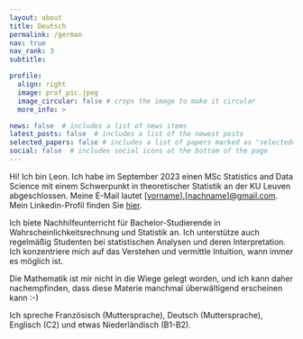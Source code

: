 ```yaml
---
layout: about
title: Deutsch
permalink: /german
nav: true
nav_rank: 3
subtitle:

profile:
  align: right
  image: prof_pic.jpeg
  image_circular: false # crops the image to make it circular
  more_info: >

news: false  # includes a list of news items
latest_posts: false  # includes a list of the newest posts
selected_papers: false # includes a list of papers marked as "selected={true}"
social: false  # includes social icons at the bottom of the page
---
```


Hi! Ich bin Leon. Ich habe im September 2023 einen MSc Statistics and Data Science mit einem Schwerpunkt in theoretischer Statistik an der KU Leuven abgeschlossen. Meine E-Mail lautet <a href='#'>[vorname].[nachname]@gmail.com</a>. Mein Linkedin-Profil finden Sie [hier]((https://linkedin.com/in/leonrofagha/)).

Ich biete Nachhilfeunterricht für Bachelor-Studierende in Wahrscheinlichkeitsrechnung und Statistik an. Ich unterstütze auch regelmäßig Studenten bei statistischen Analysen und deren Interpretation. Ich konzentriere mich auf das Verstehen und vermittle Intuition, wann immer es möglich ist. 

Die Mathematik ist mir nicht in die Wiege gelegt worden, und ich kann daher nachempfinden, dass diese Materie manchmal überwältigend erscheinen kann :-)

Ich spreche Französisch (Muttersprache), Deutsch (Muttersprache), Englisch (C2) und etwas Niederländisch (B1-B2).
